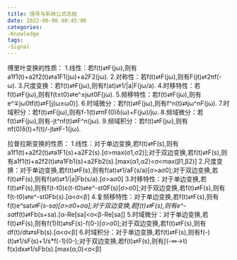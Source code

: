 ```yaml
---
title: 信号与系统公式总结
date: 2022-06-06 08:45:06
categories:
-Knowledge
tags:
-Signal
---
```


傅里叶变换的性质：
1.线性：若f(t)⇄F(jω),则有a1f1(t)+a2f2(t)⇄a1F1(jω)+a2F2(jω).
2.对称性：若f(t)⇄F(jω),则有F(jt)⇄2πf(-ω).
3.尺度变换：若f(t)⇄F(jω),则有f(at)⇄1/|a|F(jω/a).
4.时移特性：若f(t)⇄F(jω),则有f(t±t0)⇄e^±jωt0F(jω).
5.频移特性：若f(t)⇄F(jω),则有e^∓jω0tf(t)⇄F[j(ω±ω0)].
6.时域微分：若f(t)⇄F(jω),则有f^n(t)⇄jω^nF(jω).
7.时域积分：若f(t)⇄F(jω),则有f-1(t)⇄πF(0)δ(ω)+F(jω)/jω.
8.频域微分：若f(t)⇄F(jω),则有-jt^nf(t)⇄F^n(jω).
9.频域积分：若f(t)⇄F(jω),则有πf(0)δ(t)+f(t)/-jt⇄F-1(jω).

拉普拉斯变换的性质：
1.线性：对于单边变换,若f(t)⇄F(s),则有a1f1(t)+a2f2(t)⇄a1F1(s)+a2F2(s).[σ>max(σ1,σ2)];对于双边变换,若f(t)⇄F(s),则有a1f1(t)+a2f2(t)⇄a1Fb1(s)+a2Fb2(s).[max(α1,α2)<σ<max(β1,β2)]
2.尺度变换：对于单边变换,若f(t)⇄F(s),则有f(at)⇄1/aF(s/a)[σ>aσ0];对于双边变换,若f(t)⇄F(s),则有f(at)⇄1/|a|Fb(s/a).[σ>aσ0]
3.时移特性：对于单边变换,若f(t)⇄F(s),则有f(t-t0)ε(t-t0)⇄e^-st0F(s)[σ>σ0];对于双边变换,若f(t)⇄F(s),则有f(t-t0)⇄e^-st0Fb(s).[α<σ<β]
4.复频移特性：对于单边变换,若f(t)⇄F(s),则有f(t)e^sa*t⇄F(s-sa)[σ>σ0+σa];对于双边变换,若f(t)⇄F(s),则有e^-sa*tf(t)⇄Fb(s+sa).[α-Re[sa]<σ<β-Re[sa]]
5.时域微分：对于单边变换,若f(t)⇄F(s),则有f(1)(t)⇄sF(s)-f(0-)[σ>σ0];对于双边变换,若f(t)⇄F(s),则有df(t)/dt⇄sFb(s).[α<σ<β]
6.时域积分：对于单边变换,若f(t)⇄F(s),则有f(-)(t)⇄1/sF(s)+1/s*f(-1)(0-);对于双边变换,若f(t)⇄F(s),则有∫(-∞→t) f(x)dx⇄1/sFb(s).[max(α,0)<σ<β]